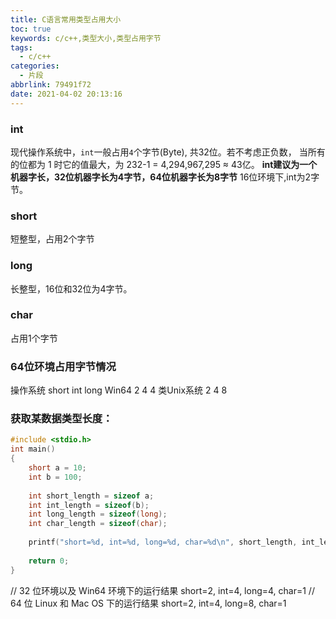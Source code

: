 ```yaml
---
title: C语言常用类型占用大小
toc: true
keywords: c/c++,类型大小,类型占用字节
tags:
  - c/c++
categories:
  - 片段
abbrlink: 79491f72
date: 2021-04-02 20:13:16
---
```


### int
现代操作系统中，`int`一般占用`4`个字节(Byte), 共32位。若不考虑正负数，
当所有的位都为 1 时它的值最大，为 232-1 = 4,294,967,295 ≈ 43亿。
**int建议为一个机器字长，32位机器字长为4字节，64位机器字长为8字节**
16位环境下,int为2字节。
### short
短整型，占用2个字节
### long
长整型，16位和32位为4字节。
### char
占用1个字节

<!-- more -->

### 64位环境占用字节情况
操作系统	short	int	long
Win64	    2	    4	   4
类Unix系统 2	   4	  8

### 获取某数据类型长度：
```c
#include <stdio.h>
int main()
{
    short a = 10;
    int b = 100;
   
    int short_length = sizeof a;
    int int_length = sizeof(b);
    int long_length = sizeof(long);
    int char_length = sizeof(char);
   
    printf("short=%d, int=%d, long=%d, char=%d\n", short_length, int_length, long_length, char_length);
   
    return 0;
}
```
// 32 位环境以及 Win64 环境下的运行结果
short=2, int=4, long=4, char=1
// 64 位 Linux 和 Mac OS 下的运行结果
short=2, int=4, long=8, char=1

